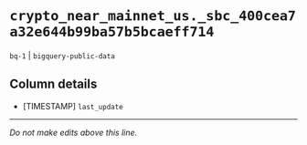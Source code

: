 # `crypto_near_mainnet_us._sbc_400cea7a32e644b99ba57b5bcaeff714`
`bq-1` | `bigquery-public-data`

## Column details
* [TIMESTAMP] `last_update`

-------------------------------------------------------------------------------
*Do not make edits above this line.*

